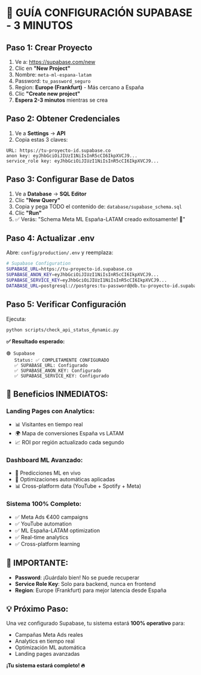 # 🚀 GUÍA CONFIGURACIÓN SUPABASE - 3 MINUTOS

## **Paso 1: Crear Proyecto**
1. Ve a: https://supabase.com/new
2. Clic en **"New Project"**
3. Nombre: `meta-ml-espana-latam`
4. Password: `tu_password_seguro`
5. Region: **Europe (Frankfurt)** - Más cercano a España
6. Clic **"Create new project"**
7. **Espera 2-3 minutos** mientras se crea

## **Paso 2: Obtener Credenciales**
1. Ve a **Settings** → **API**
2. Copia estas 3 claves:

```
URL: https://tu-proyecto-id.supabase.co
anon key: eyJhbGciOiJIUzI1NiIsInR5cCI6IkpXVCJ9...
service_role key: eyJhbGciOiJIUzI1NiIsInR5cCI6IkpXVCJ9...
```

## **Paso 3: Configurar Base de Datos**
1. Ve a **Database** → **SQL Editor**
2. Clic **"New Query"**
3. Copia y pega TODO el contenido de: `database/supabase_schema.sql`
4. Clic **"Run"** 
5. ✅ Verás: "Schema Meta ML España-LATAM creado exitosamente! 🚀"

## **Paso 4: Actualizar .env**
Abre: `config/production/.env` y reemplaza:

```bash
# Supabase Configuration
SUPABASE_URL=https://tu-proyecto-id.supabase.co
SUPABASE_ANON_KEY=eyJhbGciOiJIUzI1NiIsInR5cCI6IkpXVCJ9...
SUPABASE_SERVICE_KEY=eyJhbGciOiJIUzI1NiIsInR5cCI6IkpXVCJ9...
DATABASE_URL=postgresql://postgres:tu-password@db.tu-proyecto-id.supabase.co:5432/postgres
```

## **Paso 5: Verificar Configuración**
Ejecuta:
```bash
python scripts/check_api_status_dynamic.py
```

**✅ Resultado esperado:**
```
🟢 Supabase
   Status: ✅ COMPLETAMENTE CONFIGURADO
   ✅ SUPABASE_URL: Configurado
   ✅ SUPABASE_ANON_KEY: Configurado  
   ✅ SUPABASE_SERVICE_KEY: Configurado
```

## **🎯 Beneficios INMEDIATOS:**

### **Landing Pages con Analytics:**
- 📊 Visitantes en tiempo real
- 🌍 Mapa de conversiones España vs LATAM
- 📈 ROI por región actualizado cada segundo

### **Dashboard ML Avanzado:**
- 🧠 Predicciones ML en vivo
- 🔄 Optimizaciones automáticas aplicadas
- 📊 Cross-platform data (YouTube + Spotify + Meta)

### **Sistema 100% Completo:**
- ✅ Meta Ads €400 campaigns
- ✅ YouTube automation 
- ✅ ML España-LATAM optimization
- ✅ Real-time analytics
- ✅ Cross-platform learning

## **🚨 IMPORTANTE:**
- **Password**: ¡Guárdalo bien! No se puede recuperar
- **Service Role Key**: Solo para backend, nunca en frontend
- **Region**: Europe (Frankfurt) para mejor latencia desde España

## **💡 Próximo Paso:**
Una vez configurado Supabase, tu sistema estará **100% operativo** para:
- Campañas Meta Ads reales
- Analytics en tiempo real  
- Optimización ML automática
- Landing pages avanzadas

**¡Tu sistema estará completo! 🔥**